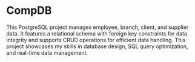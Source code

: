 # CompDB
This PostgreSQL project manages employee, branch, client, and supplier data. It features a relational schema with foreign key constraints for data integrity and supports CRUD operations for efficient data handling. This project showcases my skills in database design, SQL query optimization, and real-time data management.
